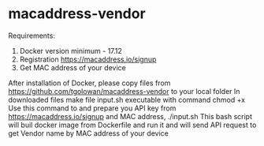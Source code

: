 # macaddress-vendor
Requirements:
  1. Docker version minimum - 17.12
  2. Registration https://macaddress.io/signup
  3. Get MAC address of your device

After installation of Docker, please copy files from https://github.com/tgolowan/macaddress-vendor to your local folder
In downloaded files make file input.sh executable with command chmod +x
Use this command to and prepare you API key from https://macaddress.io/signup and MAC address, ./input.sh
This bash script will buil docker image from Dockerfile and run it and will send API request to get Vendor name by MAC address of your device 
